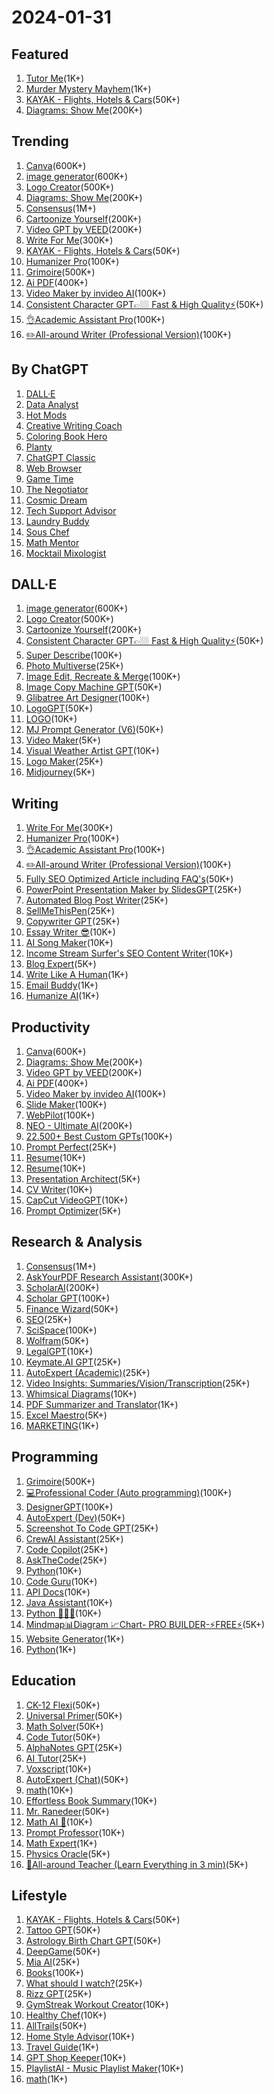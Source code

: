 # 2024-01-31


## Featured

1. [Tutor Me](https://chat.openai.com/g/g-hRCqiqVlM-tutor-me)(1K+)
2. [Murder Mystery Mayhem](https://chat.openai.com/g/g-82dEDeoN3-murder-mystery-mayhem)(1K+)
3. [KAYAK - Flights, Hotels &amp; Cars](https://chat.openai.com/g/g-hcqdAuSMv-kayak-flights-hotels-cars)(50K+)
4. [Diagrams: Show Me](https://chat.openai.com/g/g-5QhhdsfDj-diagrams-show-me)(200K+)

## Trending

1. [Canva](https://chat.openai.com/g/g-alKfVrz9K-canva)(600K+)
2. [image generator](https://chat.openai.com/g/g-pmuQfob8d-image-generator)(600K+)
3. [Logo Creator](https://chat.openai.com/g/g-gFt1ghYJl-logo-creator)(500K+)
4. [Diagrams: Show Me](https://chat.openai.com/g/g-5QhhdsfDj-diagrams-show-me)(200K+)
5. [Consensus](https://chat.openai.com/g/g-bo0FiWLY7-consensus)(1M+)
6. [Cartoonize Yourself](https://chat.openai.com/g/g-gFFsdkfMC-cartoonize-yourself)(200K+)
7. [Video GPT by VEED](https://chat.openai.com/g/g-Hkqnd7mFT-video-gpt-by-veed)(200K+)
8. [Write For Me](https://chat.openai.com/g/g-B3hgivKK9-write-for-me)(300K+)
9. [KAYAK - Flights, Hotels &amp; Cars](https://chat.openai.com/g/g-hcqdAuSMv-kayak-flights-hotels-cars)(50K+)
10. [Humanizer Pro](https://chat.openai.com/g/g-2azCVmXdy-humanizer-pro)(100K+)
11. [Grimoire](https://chat.openai.com/g/g-n7Rs0IK86-grimoire)(500K+)
12. [Ai PDF](https://chat.openai.com/g/g-V2KIUZSj0-ai-pdf)(400K+)
13. [Video Maker by invideo AI](https://chat.openai.com/g/g-h8l4uLHFQ-video-maker-by-invideo-ai)(100K+)
14. [Consistent Character GPT👉🏼 Fast &amp; High Quality⚡️](https://chat.openai.com/g/g-a9JivI0y2-consistent-character-gpt-fast-high-quality)(50K+)
15. [👌Academic Assistant Pro](https://chat.openai.com/g/g-Ej5zYQRIB-academic-assistant-pro)(100K+)
16. [✏️All-around Writer (Professional Version)](https://chat.openai.com/g/g-UbpNAGYL9-all-around-writer-professional-version)(100K+)

## By ChatGPT

1. [DALL·E](https://chat.openai.com/g/g-2fkFE8rbu-dall-e)
2. [Data Analyst](https://chat.openai.com/g/g-HMNcP6w7d-data-analyst)
3. [Hot Mods](https://chat.openai.com/g/g-fTA4FQ7wj-hot-mods)
4. [Creative Writing Coach](https://chat.openai.com/g/g-lN1gKFnvL-creative-writing-coach)
5. [Coloring Book Hero](https://chat.openai.com/g/g-DerYxX7rA-coloring-book-hero)
6. [Planty](https://chat.openai.com/g/g-6PKrcgTBL-planty)
7. [ChatGPT Classic](https://chat.openai.com/g/g-YyyyMT9XH-chatgpt-classic)
8. [Web Browser](https://chat.openai.com/g/g-3w1rEXGE0-web-browser)
9. [Game Time](https://chat.openai.com/g/g-Sug6mXozT-game-time)
10. [The Negotiator](https://chat.openai.com/g/g-TTTAK9GuS-the-negotiator)
11. [Cosmic Dream](https://chat.openai.com/g/g-FdMHL1sNo-cosmic-dream)
12. [Tech Support Advisor](https://chat.openai.com/g/g-WKIaLGGem-tech-support-advisor)
13. [Laundry Buddy](https://chat.openai.com/g/g-QrGDSn90Q-laundry-buddy)
14. [Sous Chef](https://chat.openai.com/g/g-3VrgJ1GpH-sous-chef)
15. [Math Mentor](https://chat.openai.com/g/g-ENhijiiwK-math-mentor)
16. [Mocktail Mixologist](https://chat.openai.com/g/g-PXlrhc1MV-mocktail-mixologist)

## DALL·E

1. [image generator](https://chat.openai.com/g/g-pmuQfob8d-image-generator)(600K+)
2. [Logo Creator](https://chat.openai.com/g/g-gFt1ghYJl-logo-creator)(500K+)
3. [Cartoonize Yourself](https://chat.openai.com/g/g-gFFsdkfMC-cartoonize-yourself)(200K+)
4. [Consistent Character GPT👉🏼 Fast &amp; High Quality⚡️](https://chat.openai.com/g/g-a9JivI0y2-consistent-character-gpt-fast-high-quality)(50K+)
5. [Super Describe](https://chat.openai.com/g/g-9qWC0oyBd-super-describe)(100K+)
6. [Photo Multiverse](https://chat.openai.com/g/g-ZctQCI6MG-photo-multiverse)(25K+)
7. [Image Edit, Recreate &amp; Merge](https://chat.openai.com/g/g-SIE5101qP-image-edit-recreate-merge)(100K+)
8. [Image Copy Machine GPT](https://chat.openai.com/g/g-g0efUwWgG-image-copy-machine-gpt)(50K+)
9. [Glibatree Art Designer](https://chat.openai.com/g/g-7CKojumSX-glibatree-art-designer)(100K+)
10. [LogoGPT](https://chat.openai.com/g/g-z61XG6t54-logogpt)(50K+)
11. [LOGO](https://chat.openai.com/g/g-pCq5xaCri-logo)(10K+)
12. [MJ Prompt Generator (V6)](https://chat.openai.com/g/g-tc0eHXdgb-mj-prompt-generator-v6)(50K+)
13. [Video Maker](https://chat.openai.com/g/g-I9f8LxD5P-video-maker)(5K+)
14. [Visual Weather Artist GPT](https://chat.openai.com/g/g-twUGxmpHv-visual-weather-artist-gpt)(10K+)
15. [Logo Maker](https://chat.openai.com/g/g-Mc4XM2MQP-logo-maker)(25K+)
16. [Midjourney](https://chat.openai.com/g/g-LpDlUu6oL-midjourney)(5K+)

## Writing

1. [Write For Me](https://chat.openai.com/g/g-B3hgivKK9-write-for-me)(300K+)
2. [Humanizer Pro](https://chat.openai.com/g/g-2azCVmXdy-humanizer-pro)(100K+)
3. [👌Academic Assistant Pro](https://chat.openai.com/g/g-Ej5zYQRIB-academic-assistant-pro)(100K+)
4. [✏️All-around Writer (Professional Version)](https://chat.openai.com/g/g-UbpNAGYL9-all-around-writer-professional-version)(100K+)
5. [Fully SEO Optimized Article including FAQ's](https://chat.openai.com/g/g-ySbhcRtru-fully-seo-optimized-article-including-faq-s)(50K+)
6. [PowerPoint Presentation Maker by SlidesGPT](https://chat.openai.com/g/g-cJtHaGnyo-powerpoint-presentation-maker-by-slidesgpt)(25K+)
7. [Automated Blog Post Writer](https://chat.openai.com/g/g-82ALdp8Nj-automated-blog-post-writer)(25K+)
8. [SellMeThisPen](https://chat.openai.com/g/g-cTqsEOE4C-sellmethispen)(25K+)
9. [Copywriter GPT](https://chat.openai.com/g/g-Ji2QOyMml-copywriter-gpt)(25K+)
10. [Essay Writer 😎](https://chat.openai.com/g/g-OHtksi5YI-essay-writer)(10K+)
11. [AI Song Maker](https://chat.openai.com/g/g-txEiClD5G-ai-song-maker)(10K+)
12. [Income Stream Surfer's SEO Content Writer](https://chat.openai.com/g/g-Qf60vcWcr-income-stream-surfer-s-seo-content-writer)(10K+)
13. [Blog Expert](https://chat.openai.com/g/g-PWizFQk8C-blog-expert)(5K+)
14. [Write Like A Human](https://chat.openai.com/g/g-1mzAswM3D-write-like-a-human)(1K+)
15. [Email Buddy](https://chat.openai.com/g/g-EuZgyHTbd-email-buddy)(1K+)
16. [Humanize AI](https://chat.openai.com/g/g-a6Fpz8NRb-humanize-ai)(1K+)

## Productivity

1. [Canva](https://chat.openai.com/g/g-alKfVrz9K-canva)(600K+)
2. [Diagrams: Show Me](https://chat.openai.com/g/g-5QhhdsfDj-diagrams-show-me)(200K+)
3. [Video GPT by VEED](https://chat.openai.com/g/g-Hkqnd7mFT-video-gpt-by-veed)(200K+)
4. [Ai PDF](https://chat.openai.com/g/g-V2KIUZSj0-ai-pdf)(400K+)
5. [Video Maker by invideo AI](https://chat.openai.com/g/g-h8l4uLHFQ-video-maker-by-invideo-ai)(100K+)
6. [Slide Maker](https://chat.openai.com/g/g-Vklr0BddT-slide-maker)(100K+)
7. [WebPilot](https://chat.openai.com/g/g-pNWGgUYqS-webpilot)(100K+)
8. [NEO - Ultimate AI](https://chat.openai.com/g/g-jCYeXl5xh-neo-ultimate-ai)(200K+)
9. [22.500+ Best Custom GPTs](https://chat.openai.com/g/g-RuhDS8mbd-22-500-best-custom-gpts)(100K+)
10. [Prompt Perfect](https://chat.openai.com/g/g-0QDef4GiE-prompt-perfect)(25K+)
11. [Resume](https://chat.openai.com/g/g-MrgKnTZbc-resume)(10K+)
12. [Resume](https://chat.openai.com/g/g-hQdMJ5mJh-resume)(10K+)
13. [Presentation Architect](https://chat.openai.com/g/g-gnM4CjCZz-presentation-architect)(5K+)
14. [CV Writer](https://chat.openai.com/g/g-cStsvQbjd-cv-writer)(10K+)
15. [CapCut VideoGPT](https://chat.openai.com/g/g-Gpu8ZMR52-capcut-videogpt)(10K+)
16. [Prompt Optimizer](https://chat.openai.com/g/g-4uKamI8cT-prompt-optimizer)(5K+)

## Research &amp; Analysis

1. [Consensus](https://chat.openai.com/g/g-bo0FiWLY7-consensus)(1M+)
2. [AskYourPDF Research Assistant](https://chat.openai.com/g/g-UfFxTDMxq-askyourpdf-research-assistant)(300K+)
3. [ScholarAI](https://chat.openai.com/g/g-L2HknCZTC-scholarai)(200K+)
4. [Scholar GPT](https://chat.openai.com/g/g-kZ0eYXlJe-scholar-gpt)(100K+)
5. [Finance Wizard](https://chat.openai.com/g/g-szDdJUX9V-finance-wizard)(50K+)
6. [SEO](https://chat.openai.com/g/g-GrshPDvS3-seo)(25K+)
7. [SciSpace](https://chat.openai.com/g/g-NgAcklHd8-scispace)(100K+)
8. [Wolfram](https://chat.openai.com/g/g-0S5FXLyFN-wolfram)(50K+)
9. [LegalGPT](https://chat.openai.com/g/g-xck3iENsZ-legalgpt)(10K+)
10. [Keymate.AI GPT](https://chat.openai.com/g/g-veSrMmasJ-keymate-ai-gpt)(25K+)
11. [AutoExpert (Academic)](https://chat.openai.com/g/g-YAgNxPJEq-autoexpert-academic)(25K+)
12. [Video Insights: Summaries/Vision/Transcription](https://chat.openai.com/g/g-HXZv0dg8w-video-insights-summaries-vision-transcription)(25K+)
13. [Whimsical Diagrams](https://chat.openai.com/g/g-vI2kaiM9N-whimsical-diagrams)(10K+)
14. [PDF Summarizer and Translator](https://chat.openai.com/g/g-wmg5ljCXW-pdf-summarizer-and-translator)(1K+)
15. [Excel Maestro](https://chat.openai.com/g/g-PNdA4W4tm-excel-maestro)(5K+)
16. [MARKETING](https://chat.openai.com/g/g-DtjWjSDiv-marketing)(1K+)

## Programming

1. [Grimoire](https://chat.openai.com/g/g-n7Rs0IK86-grimoire)(500K+)
2. [💻Professional Coder (Auto programming)](https://chat.openai.com/g/g-HgZuFuuBK-professional-coder-auto-programming)(100K+)
3. [DesignerGPT](https://chat.openai.com/g/g-2Eo3NxuS7-designergpt)(100K+)
4. [AutoExpert (Dev)](https://chat.openai.com/g/g-pTF23RJ6f-autoexpert-dev)(50K+)
5. [Screenshot To Code GPT](https://chat.openai.com/g/g-hz8Pw1quF-screenshot-to-code-gpt)(25K+)
6. [CrewAI Assistant](https://chat.openai.com/g/g-qqTuUWsBY-crewai-assistant)(25K+)
7. [Code Copilot](https://chat.openai.com/g/g-2DQzU5UZl-code-copilot)(25K+)
8. [AskTheCode](https://chat.openai.com/g/g-3s6SJ5V7S-askthecode)(25K+)
9. [Python](https://chat.openai.com/g/g-cKXjWStaE-python)(10K+)
10. [Code Guru](https://chat.openai.com/g/g-k3IqoCe1l-code-guru)(10K+)
11. [API Docs](https://chat.openai.com/g/g-I1XNbsyDK-api-docs)(10K+)
12. [Java Assistant](https://chat.openai.com/g/g-kZ59SXL9S-java-assistant)(10K+)
13. [Python 🔨🤖🔧](https://chat.openai.com/g/g-iF6V6LCML-python)(10K+)
14. [Mindmap📊Diagram 📈Chart- PRO BUILDER-⚡FREE⚡](https://chat.openai.com/g/g-jBdvgesNC-mindmapdiagram-chart-pro-builder-free)(5K+)
15. [Website Generator](https://chat.openai.com/g/g-iYSeH3EAI-website-generator)(1K+)
16. [Python](https://chat.openai.com/g/g-tNwCg2vYv-python)(1K+)

## Education

1. [CK-12 Flexi](https://chat.openai.com/g/g-cEEXd8Dpb-ck-12-flexi)(50K+)
2. [Universal Primer](https://chat.openai.com/g/g-GbLbctpPz-universal-primer)(50K+)
3. [Math Solver](https://chat.openai.com/g/g-9YeZz6m6k-math-solver)(50K+)
4. [Code Tutor](https://chat.openai.com/g/g-HxPrv1p8v-code-tutor)(50K+)
5. [AlphaNotes GPT](https://chat.openai.com/g/g-ZdfrSRAyo-alphanotes-gpt)(25K+)
6. [AI Tutor](https://chat.openai.com/g/g-QhTV4OrrZ-ai-tutor)(25K+)
7. [Voxscript](https://chat.openai.com/g/g-g24EzkDta-voxscript)(10K+)
8. [AutoExpert (Chat)](https://chat.openai.com/g/g-LQHhJCXhW-autoexpert-chat)(50K+)
9. [math](https://chat.openai.com/g/g-R8U0NFyIo-math)(10K+)
10. [Effortless Book Summary](https://chat.openai.com/g/g-Vdc2faxMI-effortless-book-summary)(10K+)
11. [Mr. Ranedeer](https://chat.openai.com/g/g-9PKhaweyb-mr-ranedeer)(50K+)
12. [Math AI 🧮](https://chat.openai.com/g/g-2OyX2ZiUk-math-ai)(10K+)
13. [Prompt Professor](https://chat.openai.com/g/g-qfoOICq1l-prompt-professor)(10K+)
14. [Math Expert](https://chat.openai.com/g/g-FReXnZbT8-math-expert)(1K+)
15. [Physics Oracle](https://chat.openai.com/g/g-odWlfAKWM-physics-oracle)(5K+)
16. [📗All-around Teacher (Learn Everything in 3 min)](https://chat.openai.com/g/g-PDWi5Scbc-all-around-teacher-learn-everything-in-3-min)(5K+)

## Lifestyle

1. [KAYAK - Flights, Hotels &amp; Cars](https://chat.openai.com/g/g-hcqdAuSMv-kayak-flights-hotels-cars)(50K+)
2. [Tattoo GPT](https://chat.openai.com/g/g-1zMekbWTA-tattoo-gpt)(50K+)
3. [Astrology Birth Chart GPT](https://chat.openai.com/g/g-WxckXARTP-astrology-birth-chart-gpt)(50K+)
4. [DeepGame](https://chat.openai.com/g/g-TzI2BlJPT-deepgame)(50K+)
5. [Mia AI](https://chat.openai.com/g/g-l38NcMokB-mia-ai)(25K+)
6. [Books](https://chat.openai.com/g/g-z77yDe7Vu-books)(100K+)
7. [What should I watch?](https://chat.openai.com/g/g-Gm9cCA5qg-what-should-i-watch)(25K+)
8. [Rizz GPT](https://chat.openai.com/g/g-CsdwU23wt-rizz-gpt)(25K+)
9. [GymStreak Workout Creator](https://chat.openai.com/g/g-TVDhLW5fm-gymstreak-workout-creator)(10K+)
10. [Healthy Chef](https://chat.openai.com/g/g-OdwKeQjDm-healthy-chef)(10K+)
11. [AllTrails](https://chat.openai.com/g/g-KpF6lTka3-alltrails)(50K+)
12. [Home Style Advisor](https://chat.openai.com/g/g-JUPludygA-home-style-advisor)(10K+)
13. [Travel Guide](https://chat.openai.com/g/g-E7eSRUHy6-travel-guide)(1K+)
14. [GPT Shop Keeper](https://chat.openai.com/g/g-22ZUhrOgu-gpt-shop-keeper)(10K+)
15. [PlaylistAI - Music Playlist Maker](https://chat.openai.com/g/g-KkxbQAVuk-playlistai-music-playlist-maker)(10K+)
16. [math](https://chat.openai.com/g/g-rr7AytfKH-math)(1K+)